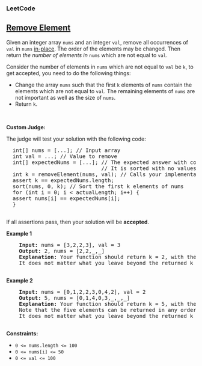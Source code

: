 <body>
  <h3>LeetCode</h3>
  <h2><a href="https://leetcode.com/problems/remove-element/description/">Remove Element</a></h2>
  
  <p>Given an integer array <code>nums</code> and an integer <code>val</code>, remove all occurrences of <code>val</code> in <code>nums</code> <a href="https://en.wikipedia.org/wiki/In-place_algorithm">in-place</a>. The order of the elements may be changed. Then return <em>the number of elements in</em> <code>nums</code> <e>which are not equal to</e> <code>val</code>.</p>
  <p>Consider the number of elements in <code>nums</code> which are not equal to <code>val</code> be <code>k</code>, to get accepted, you need to do the following things:</p>
  <ul>
    <li>Change the array <code>nums</code> such that the first <code>k</code> elements of <code>nums</code> contain the elements which are not equal to <code>val</code>. The remaining elements of <code>nums</code> are not important as well as the size of <code>nums</code>.</li>
    <li>Return <code>k</code>.</li>
  </ul>

  <p>&nbsp;</p>
  <p><strong class="Custom Judge">Custom Judge:</strong></p>
  <p>The judge will test your solution with the following code:</p>
  <pre>
  int[] nums = [...]; // Input array
  int val = ...; // Value to remove
  int[] expectedNums = [...]; // The expected answer with correct length.
                              // It is sorted with no values equaling val.
  int k = removeElement(nums, val); // Calls your implementation
  assert k == expectedNums.length;
  sort(nums, 0, k); // Sort the first k elements of nums
  for (int i = 0; i < actualLength; i++) {
  assert nums[i] == expectedNums[i];
  }
  </pre>
  <p>If all assertions pass, then your solution will be <strong>accepted</strong>.</p>

  <p><strong class="Eaxmaple">Example 1</strong></p>
  <pre>
    <strong>Input:</strong> nums = [3,2,2,3], val = 3
    <strong>Output:</strong> 2, nums = [2,2,_,_]
    <strong>Explanation:</strong> Your function should return k = 2, with the first two elements of nums being 2.
    It does not matter what you leave beyond the returned k (hence they are underscores).
  </pre>

   <p><strong class="Eaxmaple">Example 2</strong></p>
  <pre>
    <strong>Input:</strong> nums = [0,1,2,2,3,0,4,2], val = 2
    <strong>Output:</strong> 5, nums = [0,1,4,0,3,_,_,_]
    <strong>Explanation:</strong> Your function should return k = 5, with the first five elements of nums containing 0, 0, 1, 3, and 4.
    Note that the five elements can be returned in any order.
    It does not matter what you leave beyond the returned k (hence they are underscores).
  </pre>

  <p><strong class="Constraints:">Constraints:</strong></p>
  <ul>
    <li><code>0 <= nums.length <= 100</code></li>
    <li><code>0 <= nums[i] <= 50</code></li>
    <li><code>0 <= val <= 100</code></li>
  </ul>
</body>
